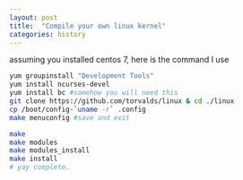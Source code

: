 ```yaml
---
layout: post
title:  "Compile your own linux kernel"
categories: history
---
```


<!-- take the time machine .. go to the past .. of commit tree -->

assuming you installed centos 7, here is the command I use 

```sh
yum groupinstall "Development Tools"
yum install ncurses-devel
yum install bc #somehow you will need this 
git clone https://github.com/torvalds/linux & cd ./linux
cp /boot/config-`uname -r` .config
make menuconfig #save and exit 

make
make modules
make modules_install
make install 
# yay complete. 
```